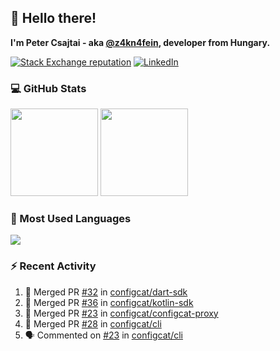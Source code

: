 ## 👋 Hello there!

**I'm Peter Csajtai - aka [@z4kn4fein](https://github.com/z4kn4fein), developer from Hungary.**

[![Stack Exchange reputation](https://img.shields.io/stackexchange/stackoverflow/r/8700582?color=orange&label=reputation&logo=stackoverflow&style=for-the-badge)](https://stackoverflow.com/users/8700582)
[![LinkedIn](https://img.shields.io/badge/linkedin-%230077B5.svg?style=for-the-badge&logo=linkedin&logoColor=white)](https://www.linkedin.com/in/csajtai-p%C3%A9ter-45395341/)

### 💻 GitHub Stats

<div>
  <img height="140px" src="https://github-readme-stats-pcsajtai.vercel.app/api?username=z4kn4fein&show_icons=true&hide_border=true&count_private=true&custom_title=Stats&theme=dracula&line_height=24&hide_title=true">
  <img height="140px" src="https://streak-stats.demolab.com?user=z4kn4fein&theme=dracula&hide_border=true">
  
</div>

### :toolbox: Most Used Languages

<img src="https://github-readme-stats-pcsajtai.vercel.app/api/top-langs/?username=z4kn4fein&theme=dracula&hide_border=true&layout=compact&langs_count=8&hide_title=true">

### :zap: Recent Activity

<!--START_SECTION:activity-->
1. 🎉 Merged PR [#32](https://github.com/configcat/dart-sdk/pull/32) in [configcat/dart-sdk](https://github.com/configcat/dart-sdk)
2. 🎉 Merged PR [#36](https://github.com/configcat/kotlin-sdk/pull/36) in [configcat/kotlin-sdk](https://github.com/configcat/kotlin-sdk)
3. 🎉 Merged PR [#23](https://github.com/configcat/configcat-proxy/pull/23) in [configcat/configcat-proxy](https://github.com/configcat/configcat-proxy)
4. 🎉 Merged PR [#28](https://github.com/configcat/cli/pull/28) in [configcat/cli](https://github.com/configcat/cli)
5. 🗣 Commented on [#23](https://github.com/configcat/cli/pull/23#issuecomment-2180948707) in [configcat/cli](https://github.com/configcat/cli)
<!--END_SECTION:activity-->

